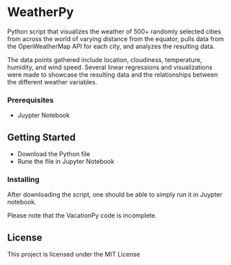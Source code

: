 # WeatherPy

Python script that visualizes the weather of 500+ randomly selected cities from across the world of varying distance from the equator, pulls data from the OpenWeatherMap API for 
each city, and analyzes the resulting data.

The data points gathered include location, cloudiness, temperature, humidity, and wind speed.
Several linear regressions and visualizations were made to showcase the resulting data and the relationships between the different weather variables. 

### Prerequisites

* Juypter Notebook

## Getting Started

* Download the Python file 
* Rune the file in Jupyter Notebook

### Installing

After downloading the script, one should be able to simply run it in Juypter notebook. 

Please note that the VacationPy code is incomplete.

## License

This project is licensed under the MIT License

